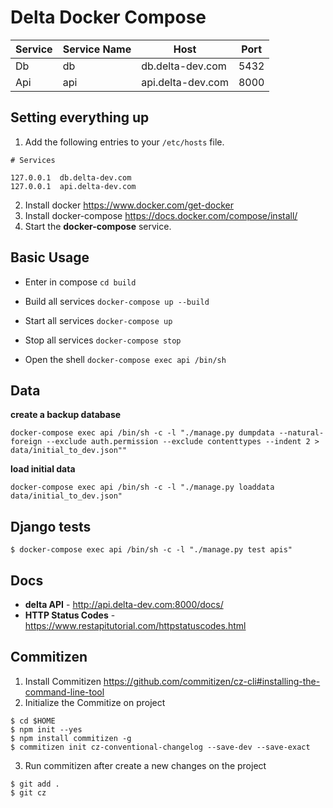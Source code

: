 # Delta Docker Compose

|Service| Service Name | Host | Port |
|---|---|---|---|
| Db | db | db.delta-dev.com | 5432 |
| Api | api | api.delta-dev.com | 8000 |

## Setting everything up

1. Add the following entries to your `/etc/hosts` file.

  ```
  # Services

  127.0.0.1  db.delta-dev.com
  127.0.0.1  api.delta-dev.com
  ```

2. Install docker https://www.docker.com/get-docker
3. Install docker-compose https://docs.docker.com/compose/install/
4. Start the **docker-compose** service.

## Basic Usage

- Enter in compose `cd build`

- Build all services `docker-compose up --build`

- Start all services `docker-compose up`

- Stop all services `docker-compose stop`

- Open the shell `docker-compose exec api /bin/sh`

## Data

**create a backup database**

```
docker-compose exec api /bin/sh -c -l "./manage.py dumpdata --natural-foreign --exclude auth.permission --exclude contenttypes --indent 2 > data/initial_to_dev.json""
```

**load initial data**

```
docker-compose exec api /bin/sh -c -l "./manage.py loaddata data/initial_to_dev.json"
```

## Django tests
```
$ docker-compose exec api /bin/sh -c -l "./manage.py test apis"
```

## Docs

* **delta API** - http://api.delta-dev.com:8000/docs/
* **HTTP Status Codes** - https://www.restapitutorial.com/httpstatuscodes.html

## Commitizen

1. Install Commitizen https://github.com/commitizen/cz-cli#installing-the-command-line-tool
2. Initialize the Commitize on project

```
$ cd $HOME
$ npm init --yes
$ npm install commitizen -g
$ commitizen init cz-conventional-changelog --save-dev --save-exact
```
3. Run commitizen after create a new changes on the project

```
$ git add .
$ git cz
```

